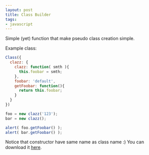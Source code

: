 ```yaml
---
layout: post
title: Class Builder
tags:
- javascript
---
```


Simple (yet) function that make pseudo class creation simple.

Example class:

```js
Class({
  clazz: {
    clazz: function( smth ){
      this.foobar = smth;
    },
    foobar: 'default',
    getFoobar: function(){
      return this.foobar;
    }
  }
})

foo = new clazz('123');
bar = new clazz();

alert( foo.getFoobar() );
alert( bar.getFoobar() );
```

Notice that constructor have same name as class name :)
You can download it <a href="http://fazibear.googlepages.com/classBuilder.zip">here</a>.
